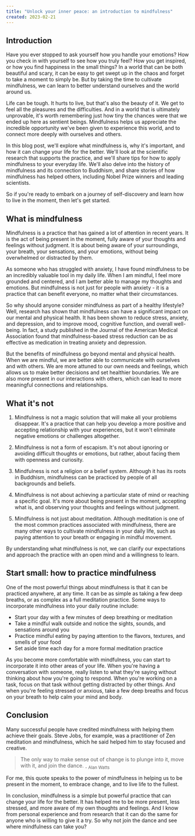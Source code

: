 ```yaml
---
title: "Unlock your inner peace: an introduction to mindfulness"
created: 2023-02-21
---
```

## Introduction

Have you ever stopped to ask yourself how you handle your emotions? How you check in with yourself to see how you truly feel? How you get inspired, or how you find happiness in the small things? In a world that can be both beautiful and scary, it can be easy to get swept up in the chaos and forget to take a moment to simply be. But by taking the time to cultivate mindfulness, we can learn to better understand ourselves and the world around us.

Life can be tough. It hurts to live, but that's also the beauty of it. We get to feel all the pleasures and the difficulties. And in a world that is ultimately unprovable, it's worth remembering just how tiny the chances were that we ended up here as sentient beings. Mindfulness helps us appreciate the incredible opportunity we've been given to experience this world, and to connect more deeply with ourselves and others.

In this blog post, we'll explore what mindfulness is, why it's important, and how it can change your life for the better. We'll look at the scientific research that supports the practice, and we'll share tips for how to apply mindfulness to your everyday life. We'll also delve into the history of mindfulness and its connection to Buddhism, and share stories of how mindfulness has helped others, including Nobel Prize winners and leading scientists.

So if you're ready to embark on a journey of self-discovery and learn how to live in the moment, then let's get started.

## What is mindfulness

Mindfulness is a practice that has gained a lot of attention in recent years. It is the act of being present in the moment, fully aware of your thoughts and feelings without judgment. It is about being aware of your surroundings, your breath, your sensations, and your emotions, without being overwhelmed or distracted by them.

As someone who has struggled with anxiety, I have found mindfulness to be an incredibly valuable tool in my daily life. When I am mindful, I feel more grounded and centered, and I am better able to manage my thoughts and emotions. But mindfulness is not just for people with anxiety - it is a practice that can benefit everyone, no matter what their circumstances.

So why should anyone consider mindfulness as part of a healthy lifestyle? Well, research has shown that mindfulness can have a significant impact on our mental and physical health. It has been shown to reduce stress, anxiety, and depression, and to improve mood, cognitive function, and overall well-being. In fact, a study published in the Journal of the American Medical Association found that mindfulness-based stress reduction can be as effective as medication in treating anxiety and depression.

But the benefits of mindfulness go beyond mental and physical health. When we are mindful, we are better able to communicate with ourselves and with others. We are more attuned to our own needs and feelings, which allows us to make better decisions and set healthier boundaries. We are also more present in our interactions with others, which can lead to more meaningful connections and relationships.

## What it's not

1.  Mindfulness is not a magic solution that will make all your problems disappear. It's a practice that can help you develop a more positive and accepting relationship with your experiences, but it won't eliminate negative emotions or challenges altogether.
    
2.  Mindfulness is not a form of escapism. It's not about ignoring or avoiding difficult thoughts or emotions, but rather, about facing them with openness and curiosity.
    
3.  Mindfulness is not a religion or a belief system. Although it has its roots in Buddhism, mindfulness can be practiced by people of all backgrounds and beliefs.
    
4.  Mindfulness is not about achieving a particular state of mind or reaching a specific goal. It's more about being present in the moment, accepting what is, and observing your thoughts and feelings without judgment.
    
5.  Mindfulness is not just about meditation. Although meditation is one of the most common practices associated with mindfulness, there are many other ways to cultivate mindfulness in your daily life, such as paying attention to your breath or engaging in mindful movement.
    
By understanding what mindfulness is not, we can clarify our expectations and approach the practice with an open mind and a willingness to learn.

## Start small: how to practice mindfulness

One of the most powerful things about mindfulness is that it can be practiced anywhere, at any time. It can be as simple as taking a few deep breaths, or as complex as a full meditation practice. Some ways to incorporate mindfulness into your daily routine include:

-   Start your day with a few minutes of deep breathing or meditation
-   Take a mindful walk outside and notice the sights, sounds, and sensations around you
-   Practice mindful eating by paying attention to the flavors, textures, and smells of your food
-   Set aside time each day for a more formal meditation practice

As you become more comfortable with mindfulness, you can start to incorporate it into other areas of your life. When you're having a conversation with someone, really listen to what they're saying without thinking about how you're going to respond. When you're working on a task, focus on that task without getting distracted by other things. And when you're feeling stressed or anxious, take a few deep breaths and focus on your breath to help calm your mind and body.

## Conclusion

Many successful people have credited mindfulness with helping them achieve their goals. Steve Jobs, for example, was a practitioner of Zen meditation and mindfulness, which he said helped him to stay focused and creative.

> The only way to make sense out of change is to plunge into it, move with it, and join the dance.
> <sub>- Alan Watts</sub>

For me, this quote speaks to the power of mindfulness in helping us to be present in the moment, to embrace change, and to live life to the fullest.

In conclusion, mindfulness is a simple but powerful practice that can change your life for the better. It has helped me to be more present, less stressed, and more aware of my own thoughts and feelings. And I know from personal experience and from research that it can do the same for anyone who is willing to give it a try. So why not join the dance and see where mindfulness can take you?